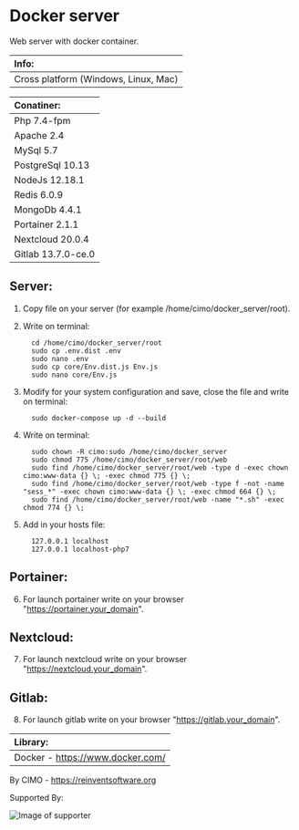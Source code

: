 Docker server
==============

Web server with docker container.

| Info: |
|:---|
| Cross platform (Windows, Linux, Mac) |

| Conatiner: |
|:---|
| Php 7.4-fpm |
| Apache 2.4 |
| MySql 5.7 |
| PostgreSql 10.13 |
| NodeJs 12.18.1 |
| Redis 6.0.9 |
| MongoDb 4.4.1 |
| Portainer 2.1.1 |
| Nextcloud 20.0.4 |
| Gitlab 13.7.0-ce.0 |

## Server:
1) Copy file on your server (for example /home/cimo/docker_server/root).

2) Write on terminal:

         cd /home/cimo/docker_server/root
         sudo cp .env.dist .env
         sudo nano .env
         sudo cp core/Env.dist.js Env.js
         sudo nano core/Env.js

3) Modify for your system configuration and save, close the file and write on terminal:

         sudo docker-compose up -d --build

4) Write on terminal:

         sudo chown -R cimo:sudo /home/cimo/docker_server
         sudo chmod 775 /home/cimo/docker_server/root/web
         sudo find /home/cimo/docker_server/root/web -type d -exec chown cimo:www-data {} \; -exec chmod 775 {} \;
         sudo find /home/cimo/docker_server/root/web -type f -not -name "sess_*" -exec chown cimo:www-data {} \; -exec chmod 664 {} \;
         sudo find /home/cimo/docker_server/root/web -name "*.sh" -exec chmod 774 {} \;

5) Add in your hosts file:

         127.0.0.1 localhost
         127.0.0.1 localhost-php7

## Portainer:
6) For launch portainer write on your browser "https://portainer.your_domain".

## Nextcloud:
7) For launch nextcloud write on your browser "https://nextcloud.your_domain".

## Gitlab:
8) For launch gitlab write on your browser "https://gitlab.your_domain".

| Library: |
|:---|
| Docker - https://www.docker.com/ |

By CIMO - https://reinventsoftware.org

Supported By:

![Image of supporter](https://avatars0.githubusercontent.com/u/878437?s=200&v=4)
